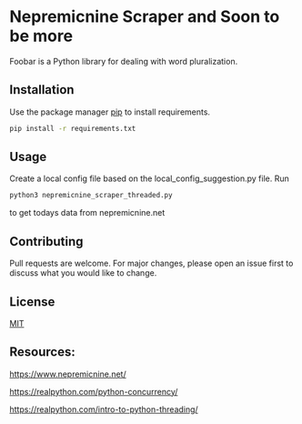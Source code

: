# Nepremicnine Scraper and Soon to be more

Foobar is a Python library for dealing with word pluralization.

## Installation

Use the package manager [pip](https://pip.pypa.io/en/stable/) to install requirements.

```bash
pip install -r requirements.txt
```

## Usage

Create a local config file based on the local_config_suggestion.py file.
Run
```bash
python3 nepremicnine_scraper_threaded.py
```
to get todays data from nepremicnine.net
## Contributing
Pull requests are welcome. For major changes, please open an issue first to discuss what you would like to change.

## License
[MIT](https://choosealicense.com/licenses/mit/)

## Resources:

https://www.nepremicnine.net/

https://realpython.com/python-concurrency/

https://realpython.com/intro-to-python-threading/
